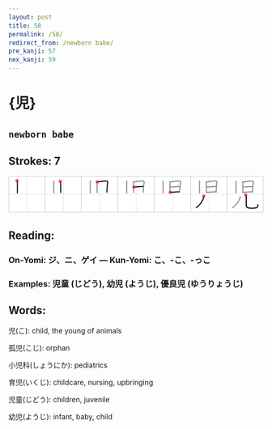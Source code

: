 ```yaml
---
layout: post
title: 58
permalink: /58/
redirect_from: /newborn babe/
pre_kanji: 57
nex_kanji: 59
---
```


# {児}

## `newborn babe`

## Strokes: 7

<div class="stroke"><img src="../images/E58590.png" /></div>

## Reading:

### On-Yomi: ジ、ニ、ゲイ &mdash; Kun-Yomi: こ、-こ、-っこ

### Examples: 児童 (じどう), 幼児 (ようじ), 優良児 (ゆうりょうじ)

## Words:

児(こ): child, the young of animals

孤児(こじ): orphan

小児科(しょうにか): pediatrics

育児(いくじ): childcare, nursing, upbringing

児童(じどう): children, juvenile

幼児(ようじ): infant, baby, child
